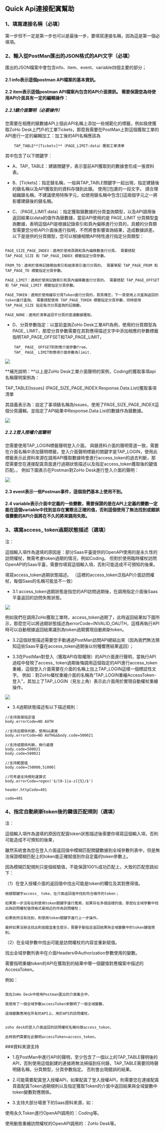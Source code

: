 ## **Quick Api連接配寘幫助**


### 1、填寫連接名稱（必填）


第一步但不一定是第一步也可以是最後一步，要填寫連接名稱，因為這是第一個必填項。


### 2、輸入從PostMan匯出的JSON格式的API文字（必填）

匯出的JSON檔案中會包含info、item、event、variable四個主要的部分；

#### 2.1 info表示這個postman API檔案的基本資訊。


#### 2.2 item表示這個postman API檔案內包含的API介面資訊。 需要保證您為待使用API介面具有一定的編輯操作：


##### 2.2.1錶介面聲明（必要操作）


您需要在相應的錶數據API上個此API名稱上添加一些規範化的標籤，例如我使獲取ZoHo Desk上門戶的工單Tickets，那麼我需要在PostMan上對這個獲取工單的API進行一定的編輯加工：加工後的API名稱應該為

```
    TAP_TABLE**[Tickets]**（PAGE_LIMIT:data）獲取工單清單
```

其中包含了以下關鍵字：

- A、TAP_ TABLE：建錶關鍵字，表示當前API獲取到的數據會形成一張資料表。


- B、[Tickets]：指定錶名稱，一般與TAP_TABLE關鍵字一起出現，指定建錶後的錶名稱以及API獲取到的資料存儲到此錶。 使用[]包裹的一段文字。 請合理組織錶名稱，不建議使用特殊字元，如使用錶名稱中包含[]這兩個字元之一將影響建錶後的錶名稱。


- C、（PAGE_LIMIT:data）：指定獲取錶數據的分頁査詢類型，以及API調用後返回結果以data的值作為錶數據，當前API使用的是 PAGE_LIMIT 分頁類型査詢數據，表明這個API是根據記錄索引和頁內偏移進行分頁的，具體的分頁類型需要您分析API介面後進行指明，不然將會影響查詢結果，造成數據誤差。 以下是提供的分頁類型，您可以根據相關API特性進行指定分頁類型：


```

PAGE_SIZE_PAGE_INDEX：適用於使用頁碼和頁內偏移數進行分頁。 需要搭配 TAP_PAGE_SIZE 和 TAP_PAGE_INDEX 標籤指定分頁參數。

FROM_TO：適用於使用記錄開始索引和結束索引進行分頁的。 需要單配 TAP_PAGE_FROM 和 TAP_PAGE_TO 標籤指定分頁參數。

PAGE_LIMIT：適用於使用記錄索引和頁內偏移數進行分頁的。 需要搭配 TAP_PAGE_OFFSET 和 TAP_PAGE_LIMIT 標籤指定分頁參數。

PAGE_TOKEN：適用於使用緩存分頁Token進行分頁的，首頁傳空，下一頁使用上次査詢返回的token進行査詢。 需要搭配使用 TAP_PAGE_TOKEN 標籤指定分頁參數，同時使用 TAP_PAGE_SIZE 指定每次分頁査詢的記錄數。

PAGE_NONE：適用於清單返回不分頁的普通數據獲取。

```


- D、分頁參數指定：以當前査詢ZoHo Desk工單API為例，使用的分頁類型為PAGE_ LIMIT，那麼分頁參數需要在其對應得描述文字中添加相應的參數標籤指明TAP_PAGE_OFFSET和TAP_PAGE_LIMIT，
```  
    TAP_ PAGE_ OFFSET則對應介面參數from，
    TAP_ PAGE_ LIMIT對應得介面參數為limit.
```
![](https://tapdata-bucket-01.oss-cn-beijing.aliyuncs.com/quickAPI/doc/TAP_TABLE.PNG)

**補充說明：**以上是ZoHo Desk工單介面聲明的案例，Coding的獲取事項api名稱聲明案例為：


TAP_TABLE[Issues] (PAGE_SIZE_PAGE_INDEX:Response.Data.List)獲取事項清單


其語義表示為：設定了事項錶名稱為Issues，使用了PAGE_SIZE_PAGE_INDEX這個分頁邏輯，並指定了API結果中Response.Data.List的數據作為錶數據。

![](https://tapdata-bucket-01.oss-cn-beijing.aliyuncs.com/quickAPI/doc/TAP_TABLE-2.PNG)

##### 2.2.2登入授權介面聲明


您需要使用TAP_LOGIN標籤聲明登入介面。 與錶資料介面的聲明管道一致，需要在介面名稱中添加聲明標籤，登入介面聲明標籤的關鍵字是TAP_LOGIN，使用此標籤表示此資料來源在調用API獲取數據時會進行access_token的過去判斷，那麼需要您在連接配寘頁面進行過期狀態描述以及指定access_token獲取後的鍵值匹配。， 例如下圖表示在Postman對ZoHo Desk進行登入介面的聲明：

![](https://tapdata-bucket-01.oss-cn-beijing.aliyuncs.com/quickAPI/doc/TAP_LOGIN.PNG)

#### 2.3 event表示一些Postman事件，這個我們基本上使用不到。


#### 2.4 variable表示介面中定義的一些變數，需要保證的是在API上定義的變數一定能在這個variable中找到並存在實際且正確的值，否則這個使用了無法找到或錯誤值變數的API介面將在不久的將來調用失敗。


### 3、填寫access_ token過期狀態描述（選填）


注：

這個輸入項作為選填的原因是：部分Saas平臺提供的OpenAPI使用的是永久性的訪問權杖，無需考慮token過期的情况，例如Coding。 但對於使用臨時權杖訪問OpenAPI的Saas平臺，需要你填寫這個輸入項，否則可能造成不可預知的後果。

填寫access_token過期狀態描述。 （這裡的access_token泛指API介面訪問權杖，每個Saas的名稱可能並不一致）


- 3.1 access_token過期狀態是指您的API訪問過期後，在調用指定介面後Saas平臺返回的訪問失敗狀態。

![](https://tapdata-bucket-01.oss-cn-beijing.aliyuncs.com/quickAPI/doc/TAP_TABLE-ZoHo.PNG)

例如我們在調用ZoHo獲取工單時，access_token過期了，此時返回結果如下圖所示，那麼您可以將過期狀態描述為errorCode=INVALID_OAUTH，這樣再執行API時可以自動根據返回結果識別為token過期實現自動刷新token。


- 3.2這個狀態描述需要您手動通過PostMan訪問API總結出來（因為我們無法預知這些Saas平臺在access_token過期後以何種響應結果返回）；


- 3.3在PostMan對登入（獲取API存取權限）的API介面進行聲明，當執行API過程中發現了access_ token過期後悔調用這個指定的API進行access_token重繪，這個登入介面需要在介面的名稱上加上TAP_LOGIN這樣一個標誌性文字。 例如：對ZoHo權杖重繪介面的名稱為“TAP_LOGIN重繪AccessToken-登入”，其加上了TAP_LOGIN（見左上角）表示此介面用於實現自動權杖重繪操作。

![](https://tapdata-bucket-01.oss-cn-beijing.aliyuncs.com/quickAPI/doc/TAP_LOGIN-ZoHo.PNG)

- 3.4過期狀態描述有以下描述規則：

```properties
//支持直接指定值
body.errorCode=NO AUTH

//支持且關係判斷，使用&&連接
body.errorCode=NO AUTH&&body.code=500021

//支持或關係判斷，換行處理
body.code=500021
body.code=500021

//支持範圍值
body.code=[50000,51000]

//可考慮支持規則運算式
body.errorCode=regex('$/[0-1|a-z]{5}/$')

header.httpCode=401

code=401
```

### 4、指定自動刷新token後的鍵值匹配規則（選填）


注：


這個輸入項作為選填的原因在配寘token狀態描述後需要你填寫這個輸入項，否則可能造成不可預知的後果，


雖然系統會為您在登入介面返回值中模糊匹配關鍵數據到全域參數列表中，但是無法保證模糊匹配上的token能正確賦值到你自定義的token參數上。


因為模糊匹配規則只是個經驗值，不能保證100%成功匹配上，大致的匹配思路如下：


（1）在登入授權介面的返回值中找出可能是token的欄位及其對應得值。


```
根據關鍵字access_ toke，在介面返回值中找到符合條件的token；

如果第一步沒有在則使用token關鍵字進行蒐索，如果存在多個這樣的值，那麼在全域參數中找出與訪問權杖值得格式最相近的作為訪問權杖；

如果依然沒有找到，則使用token關鍵字進行上一步操作。

最終如果沒辦法找出則拋錯並產生提示，需要手動指定返回結果與全域變數中的token鍵值規則。

```

（2）在全域參數中找出可能是訪問權杖的内容並重新賦值。

找出全域參數列表中在介面Headers中Authorization參數使用的變數。



需要指明重繪token的API在獲取到的結果中哪一個鍵值對應檔案中描述的AccessToken。


例如：

```

我在ZoHo Desk中使用Postman匯出的介面集合中，

我使用了一個全域參數accessToken來聲明了一個全域變數，

這個變數應用在所有的API上，用於API的訪問權杖。


zoho desk的登入介面返回的訪問權杖名稱叫做access_tokon，

此時我們需要在此聲明accessToken=access_token。

```


###資料來源支持


- 1.在PostMan中進行API的聲明，至少包含了一個以上的TAP_TABLE聲明後的API，否則使用這個創建的連接將無法掃描到任何錶，TAP_TABLE需要同時聲明錶名稱，分頁類型，分頁參數指定。 否則會出現錯誤的結果。


- 2.可能需要配寘登入授權API，如果配寘了登入授權API，則需要您在連接配寘頁面配寘Token過期規則以及指定獲取Token的介面中返回結果與全域變數中token變數對應關係。


- 3.支持大部分場景下的Saas資料來源，如：


使用永久Token進行OpenAPI調用的：Coding等。


使用動態重繪訪問權杖的OpenAPI調用的：ZoHo Desk等。 